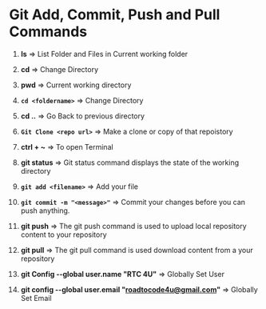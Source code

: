 # Git Add, Commit, Push and Pull Commands

1. **ls** => List Folder and Files in Current working folder

2. **cd** => Change Directory

3. **pwd** => Current working directory

4. **```cd <foldername>```** => Change Directory 

5. **cd ..** => Go Back to previous directory

6. **```Git Clone <repo url>```** => Make a clone or copy of that repoistory 

7. **ctrl + ~** => To open Terminal

8. **git status** =>  Git status command displays the state of the working directory

9. **```git add <filename>```** => Add your file

10. **```git commit -m "<message>"```** => Commit your changes before you can push anything.

11. **git push** => The git push command is used to upload local repository content to your repository

12. **git pull** => The git pull command is used download content from a your repository

13. **git Config --global user.name "RTC 4U"** => Globally Set User

14. **git config --global user.email "roadtocode4u@gmail.com"** => Globally Set Email
